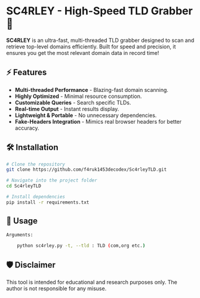 # SC4RLEY - High-Speed TLD Grabber 🚀

**SC4RLEY** is an ultra-fast, multi-threaded TLD grabber designed to scan and retrieve top-level domains efficiently. Built for speed and precision, it ensures you get the most relevant domain data in record time!

## ⚡ Features

- **Multi-threaded Performance** - Blazing-fast domain scanning.
- **Highly Optimized** - Minimal resource consumption.
- **Customizable Queries** - Search specific TLDs.
- **Real-time Output** - Instant results display.
- **Lightweight & Portable** - No unnecessary dependencies.
- **Fake-Headers Integration** - Mimics real browser headers for better accuracy.

## 🛠️ Installation

```bash
# Clone the repository
git clone https://github.com/f4ruk1453decodex/Sc4rleyTLD.git

# Navigate into the project folder
cd Sc4rleyTLD

# Install dependencies
pip install -r requirements.txt
```
## 🚀 Usage
```bash
Arguments:

    python sc4rley.py -t, --tld : TLD (com,org etc.)
```
## 🛡️ Disclaimer

This tool is intended for educational and research purposes only. The author is not responsible for any misuse.
